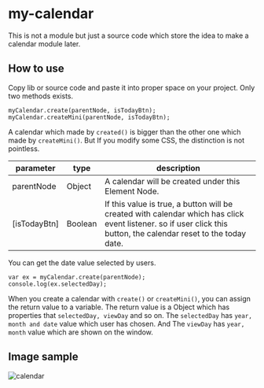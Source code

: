 # my-calendar

This is not a module but just a source code which store the idea to make a calendar module later.

## How to use

Copy lib or source code and paste it into proper space on your project.
Only two methods exists. 

```
myCalendar.create(parentNode, isTodayBtn);
myCalendar.createMini(parentNode, isTodayBtn);
```

A calendar which made by ```created()``` is bigger than the other one which made by ```createMini()```.
But If you modify some CSS, the distinction is not pointless.

|parameter|type|description|
|---------|----|-----------|
|parentNode|Object|A calendar will be created under this Element Node.|
|[isTodayBtn]|Boolean|If this value is true, a button will be created with calendar which has click event listener. so if user click this button, the calendar reset to the today date.|

You can get the date value selected by users.

```
var ex = myCalendar.create(parentNode);
console.log(ex.selectedDay);
```

When you create a calendar with ```create()``` or ```createMini()```, you can assign the return value to a variable. The return value is a Object which has properties that ```selectedDay, viewDay``` and so on.
The ```selectedDay``` has ```year, month and date``` value which user has chosen.
And The ```viewDay``` has ```year, month``` value which are shown on the window.

## Image sample

![calendar](https://user-images.githubusercontent.com/60813614/86134988-35432b80-bb25-11ea-9237-3b5e57434744.PNG)
